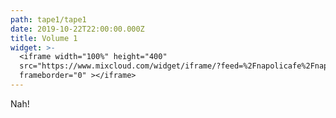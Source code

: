 ```yaml
---
path: tape1/tape1
date: 2019-10-22T22:00:00.000Z
title: Volume 1
widget: >-
  <iframe width="100%" height="400"
  src="https://www.mixcloud.com/widget/iframe/?feed=%2Fnapolicafe%2Fnapoli-caf%C3%A8-vol-1%2F"
  frameborder="0" ></iframe>
---
```

Nah!
